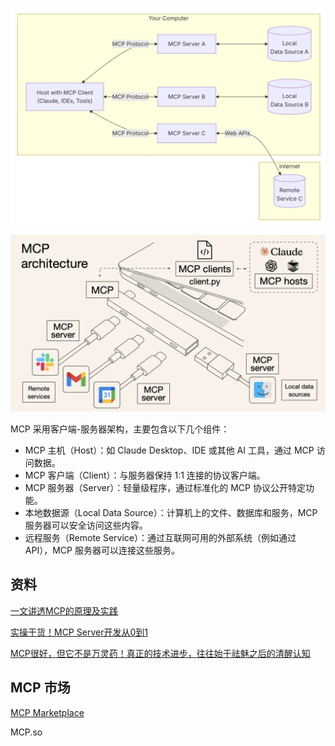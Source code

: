 ![](./src/20250520101757.png)

![](./src/20250520101908.webp)

MCP 采用客户端-服务器架构，主要包含以下几个组件：

- MCP 主机（Host）：如 Claude Desktop、IDE 或其他 AI 工具，通过 MCP 访问数据。
- MCP 客户端（Client）：与服务器保持 1:1 连接的协议客户端。
- MCP 服务器（Server）：轻量级程序，通过标准化的 MCP 协议公开特定功能。
- 本地数据源（Local Data Source）：计算机上的文件、数据库和服务，MCP 服务器可以安全访问这些内容。
- 远程服务（Remote Service）：通过互联网可用的外部系统（例如通过 API），MCP 服务器可以连接这些服务。

## 资料

[一文讲透MCP的原理及实践](https://mp.weixin.qq.com/s/kElGH8WvrHr_0Hv-nQT8lQ)

[实操干货！MCP Server开发从0到1](https://mp.weixin.qq.com/s/H5RLAeYTkyTIZFUM9AdkLQ)

[MCP很好，但它不是万灵药！真正的技术进步，往往始于祛魅之后的清醒认知](https://mp.weixin.qq.com/s/Zs2yF1MovpBD_a12bIVibg)

## MCP 市场

[MCP Marketplace](https://mcp.higress.ai/)

MCP.so